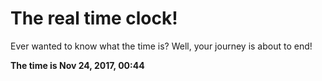 # The real time clock!

Ever wanted to know what the time is? Well, your journey is about to end!

**The time is Nov 24, 2017, 00:44**
